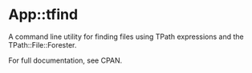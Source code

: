 App::tfind
==========

A command line utility for finding files using TPath expressions and the
TPath::File::Forester.

For full documentation, see CPAN.
